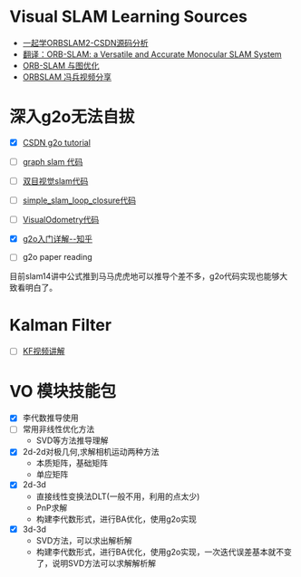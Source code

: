 # Visual SLAM Learning Sources

- [一起学ORBSLAM2-CSDN源码分析](https://blog.csdn.net/qq_30356613/article/category/6897125)
- [翻译：ORB-SLAM: a Versatile and Accurate Monocular SLAM System](https://blog.csdn.net/super_mice/article/details/50972992)
- [ORB-SLAM 与图优化](https://zhuanlan.zhihu.com/p/29682514)
- [ORBSLAM 冯兵视频分享](https://www.bilibili.com/video/av7102994/)

# 深入g2o无法自拔
- [X] [CSDN g2o tutorial](https://blog.csdn.net/heyijia0327/article/details/47813405)

- [ ] [graph slam 代码](https://github.com/versatran01/graphslam)
- [ ] [双目视觉slam代码](https://github.com/SiuKeungm/stereoVO)
- [ ] [simple_slam_loop_closure代码](https://github.com/nicolov/simple_slam_loop_closure)
- [ ] [VisualOdometry代码](https://github.com/ldq9526/VisualOdometry)
- [x] [g2o入门详解--知乎](https://zhuanlan.zhihu.com/p/47315608)
- [ ] g2o paper reading

目前slam14讲中公式推到马马虎虎地可以推导个差不多，g2o代码实现也能够大致看明白了。

# Kalman Filter
- [ ] [KF视频讲解](https://www.bilibili.com/video/av24225243/?spm_id_from=333.788.videocard.6)

# VO 模块技能包
- [x] 李代数推导使用
- [ ] 常用非线性优化方法
  - SVD等方法推导理解
- [x] 2d-2d对极几何,求解相机运动两种方法
  - 本质矩阵，基础矩阵
  - 单应矩阵
- [x] 2d-3d
  - 直接线性变换法DLT(一般不用，利用的点太少)
  - PnP求解
  - 构建李代数形式，进行BA优化，使用g2o实现
- [x] 3d-3d
  - SVD方法，可以求出解析解
  - 构建李代数形式，进行BA优化，使用g2o实现，一次迭代误差基本就不变了，说明SVD方法可以求解解析解
